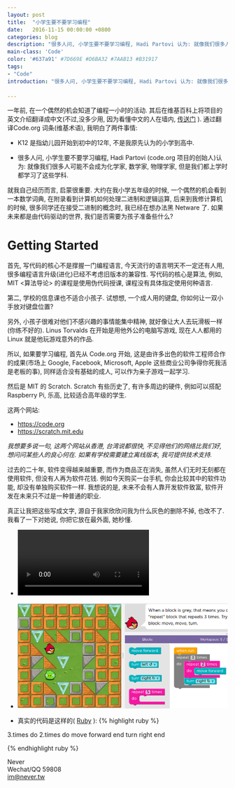 ```yaml
---
layout: post
title:  "小学生要不要学习编程"
date:   2016-11-15 00:00:00 +0800
categories: blog
description: "很多人问, 小学生要不要学习编程, Hadi Partovi 认为: 就像我们很多人可能不会成为化学家, 数学家, 物理学家, 但是我们都上学时都学习了这些学科."
main-class: 'Code'
color: '#637a91' #7D669E #D6BA32 #7AAB13 #B31917
tags:
- "Code"
introduction: "很多人问, 小学生要不要学习编程, Hadi Partovi 认为: 就像我们很多人可能不会成为化学家, 数学家, 物理学家, 但是我们都上学时都学习了这些学科."

---
```


一年前, 在一个偶然的机会知道了编程一小时的活动. 其后在维基百科上将项目的英文介绍翻译成中文(不过,没多少用, 因为看懂中文的人在墙内, [传送门](/assets/images/wiki_page_Code_org.png) ). 通过翻译Code.org 词条(维基术语), 我明白了两件事情:

* K12 是指幼儿园开始到初中的12年, 不是我原先认为的小学到高中.

* 很多人问, 小学生要不要学习编程, Hadi Partovi (code.org 项目的创始人)认为: 就像我们很多人可能不会成为化学家, 数学家, 物理学家, 但是我们都上学时都学习了这些学科. 

就我自己经历而言, 启蒙很重要. 大约在我小学五年级的时候, 一个偶然的机会看到一本数学词典, 在附录看到计算机如何处理二进制和逻辑运算, 后来到我修计算机的时候, 很多同学还在接受二进制的概念时, 我已经在想办法黑 Netware 了. 如果未来都是由代码驱动的世界, 我们是否需要为孩子准备些什么?

# Getting Started

首先, 写代码的核心不是撑握一门编程语言, 今天流行的语言明天不一定还有人用, 很多编程语言升级(进化)已经不考虑旧版本的兼容性. 写代码的核心是算法, 例如, MIT <算法导论> 的课程是使用伪代码授课, 课程没有具体指定使用何种语言.

第二, 学校的信息课也不适合小孩子. 试想想, 一个成人用的键盘, 你如何让一双小手放对键盘位置?

另外, 小孩子很难对他们不感兴趣的事情能集中精神, 就好像让大人去玩滑板一样(你练不好的). Linus Torvalds 在开始是用他外公的电脑写游戏, 现在人人都用的 Linux 就是他玩游戏意外的作品.

所以, 如果要学习编程, 首先从 Code.org 开始, 这是由许多出色的软件工程师合作的成果(市场上 Google, Facebook, Microsoft, Apple 这些商业公司争得你死我活是老板的事), 同样适合没有基础的成人, 可以作为亲子游戏一起学习.

然后是 MIT 的 Scratch. Scratch 有些历史了, 有许多周边的硬件, 例如可以搭配 Raspberry Pi, 乐高, 比较适合高年级的学生.

这两个网站:

* https://code.org
* https://scratch.mit.edu

*我想要多说一句, 这两个网站从香港, 台湾说都很快, 不见得他们的网络比我们好, 想问问某些人的良心何在. 如果有学校需要建立离线版本, 我可提供技术支持.*

过去的二十年, 软件变得越来越重要, 而作为商品正在消失, 虽然人们无时无刻都在使用软件, 但没有人再为软件花钱. 例如今天购买一台手机, 你会比较其中的软件功能, 却没有单独购买软件一样. 我想说的是, 未来不会有人靠开发软件致富, 软件开发在未来只不过是一种普通的职业.

真正让我把这些写成文字, 源自于我家欣欣问我为什么灰色的删除不掉, 也改不了. 我看了一下对她说, 你把它放在最外面, 她秒懂.

* <video src="/assets/images/yanyee_coding.mp4" type="video/mpeg" controls="controls">您的浏览器不支持HTML5。</video> 

* ![嵌套循环](/assets/images/yanyee_code.jpg)

* 真实的代码是这样的( [Ruby](https://www.ruby-lang.org/zh_cn/) ):
{% highlight ruby %}

3.times do
  2.times do
    move forward
  end
  turn right
end

{% endhighlight ruby %}


Never <br>Wechat/QQ 59808<br>im@never.tw
